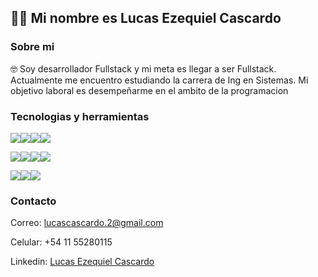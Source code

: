 ## 👋🏻 Mi nombre es Lucas Ezequiel Cascardo

### Sobre mi

🤓 Soy desarrollador Fullstack y mi meta es llegar a ser Fullstack. Actualmente me encuentro estudiando la carrera de Ing en Sistemas. Mi objetivo laboral es desempeñarme en el ambito de la programacion


### Tecnologias y herramientas

[![](https://img.shields.io/badge/HTML5-E34F26?style=for-the-badge&logo=html5&logoColor=white)](https://img.shields.io/badge/HTML5-E34F26?style=for-the-badge&logo=html5&logoColor=white)[![](https://img.shields.io/badge/CSS3-1572B6?style=for-the-badge&logo=css3&logoColor=white)](http://https://img.shields.io/badge/CSS3-1572B6?style=for-the-badge&logo=css3&logoColor=white)[![](https://img.shields.io/badge/JavaScript-323330?style=for-the-badge&logo=javascript&logoColor=F7DF1E)](https://img.shields.io/badge/JavaScript-323330?style=for-the-badge&logo=javascript&logoColor=F7DF1E)[![](https://img.shields.io/badge/React-20232A?style=for-the-badge&logo=react&logoColor=61DAFB)](https://img.shields.io/badge/React-20232A?style=for-the-badge&logo=react&logoColor=61DAFB)

[![](https://img.shields.io/badge/MySQL-005C84?style=for-the-badge&logo=mysql&logoColor=white)](https://img.shields.io/badge/MySQL-005C84?style=for-the-badge&logo=mysql&logoColor=white)[![](https://img.shields.io/badge/Node.js-339933?style=for-the-badge&logo=nodedotjs&logoColor=white)](https://img.shields.io/badge/Node.js-339933?style=for-the-badge&logo=nodedotjs&logoColor=white)[![](https://img.shields.io/badge/firebase-ffca28?style=for-the-badge&logo=firebase&logoColor=black)](https://img.shields.io/badge/firebase-ffca28?style=for-the-badge&logo=firebase&logoColor=black)[![](https://img.shields.io/badge/GIT-E44C30?style=for-the-badge&logo=git&logoColor=white)](https://img.shields.io/badge/GIT-E44C30?style=for-the-badge&logo=git&logoColor=white)

[![](https://img.shields.io/badge/Bootstrap-563D7C?style=for-the-badge&logo=bootstrap&logoColor=white)](https://img.shields.io/badge/Bootstrap-563D7C?style=for-the-badge&logo=bootstrap&logoColor=white)[![](https://img.shields.io/badge/Material%20UI-007FFF?style=for-the-badge&logo=mui&logoColor=white)](https://img.shields.io/badge/Material%20UI-007FFF?style=for-the-badge&logo=mui&logoColor=white)[![](https://img.shields.io/badge/Sass-CC6699?style=for-the-badge&logo=sass&logoColor=white)](https://img.shields.io/badge/Sass-CC6699?style=for-the-badge&logo=sass&logoColor=white)

### Contacto

Correo: lucascascardo.2@gmail.com

Celular: +54 11 55280115

Linkedin: [Lucas Ezequiel Cascardo](http://https://www.linkedin.com/in/lucasezequielcascardo/ "Lucas Ezequiel Cascardo") 
